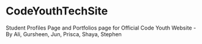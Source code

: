 # CodeYouthTechSite
Student Profiles Page and Portfolios page for Official Code Youth Website - By Ali, Gursheen, Jun, Prisca, Shaya, Stephen
